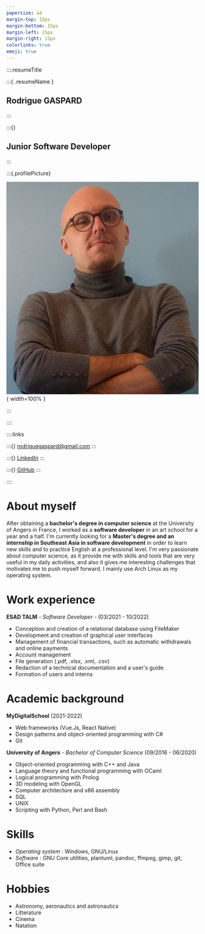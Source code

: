 ```yaml
---
papersize: a4
margin-top: 15px
margin-bottom: 15px
margin-left: 15px
margin-right: 15px
colorlinks: true
emoji: true
---
```


::::resumeTitle

:::{ .resumeName }

## Rodrigue GASPARD

:::

:::{}

## Junior Software Developer

:::

:::{.profilePicture}

![Profile picture](profile.jpg){ width=100% }

:::

::::


::::links

:::{}
[rodriguegaspard@gmail.com](mailto:rodriguegaspard@gmail.com)
:::

:::{}
[LinkedIn](https://www.linkedin.com/in/rodriguegaspard/)
:::

:::{}
[GitHub](https://www.linkedin.com/in/rodriguegaspard/)
:::

::::


# About myself
After obtaining a __bachelor's degree in computer science__ at the University of Angers in France, I worked as a __software developer__ in an art school for a year and a half. I'm currently looking for a __Master's degree and an internship in Southeast Asia in software development__ in order to learn new skills and to practice English at a professional level.
I'm very passionate about computer science, as it provide me with skills and tools that are very useful in my daily activities, and also it gives me interesting challenges that motivates me to push myself forward. I mainly use Arch Linux as my operating system.

# Work experience

__ESAD TALM__ - _Software Developer_ - (03/2021 - 10/2022)

* Conception and creation of a relational database using FileMaker
* Development and creation of graphical user interfaces
* Management of financial transactions, such as automatic withdrawals and online payments
* Account management
* File generation (.pdf, .xlsx, .xml, .csv)
* Redaction of a technical documentation and a user's guide
* Formation of users and interns

# Academic background

__MyDigitalSchool__ (2021-2022)

* Web frameworks (Vue.Js, React Native)
* Design patterns and object-oriented programming with C# 
* Git

__University of Angers__ - _Bachelor of Computer Science_ (09/2016 - 06/2020)

* Object-oriented programming with C++ and Java
* Language theory and functional programming with OCaml
* Logical programming with Prolog
* 3D modeling with OpenGL
* Computer architecture and x86 assembly
* SQL
* UNIX
* Scripting with Python, Perl and Bash

# Skills

* _Operating system_ : Windows, GNU/Linux
* _Software_ : GNU Core utilities, plantuml, pandoc, ffmpeg, gimp, git, Office suite

# Hobbies

* Astronomy, aeronautics and astronautics
* Litterature
* Cinema
* Natation

